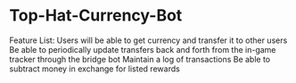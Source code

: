 # Top-Hat-Currency-Bot
Feature List:
Users will be able to get currency and transfer it to other users
Be able to periodically update transfers back and forth from the in-game tracker through the bridge bot
Maintain a log of transactions
Be able to subtract money in exchange for listed rewards
